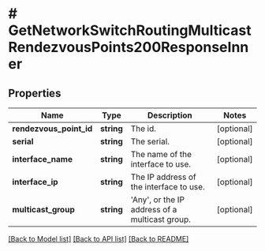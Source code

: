 # # GetNetworkSwitchRoutingMulticastRendezvousPoints200ResponseInner

## Properties

Name | Type | Description | Notes
------------ | ------------- | ------------- | -------------
**rendezvous_point_id** | **string** | The id. | [optional]
**serial** | **string** | The serial. | [optional]
**interface_name** | **string** | The name of the interface to use. | [optional]
**interface_ip** | **string** | The IP address of the interface to use. | [optional]
**multicast_group** | **string** | &#39;Any&#39;, or the IP address of a multicast group. | [optional]

[[Back to Model list]](../../README.md#models) [[Back to API list]](../../README.md#endpoints) [[Back to README]](../../README.md)
